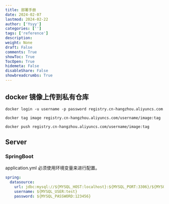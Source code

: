 ```yaml
---
title: 部署手册
date: 2024-02-07
lastmod: 2024-02-22
author: ['Ysyy']
categories: ['']
tags: ['reference']
description: 
weight: None
draft: False
comments: True
showToc: True
TocOpen: True
hidemeta: False
disableShare: False
showbreadcrumbs: True
---
```

## docker 镜像上传到私有仓库

```shell
docker login -u username -p password registry.cn-hangzhou.aliyuncs.com

docker tag image registry.cn-hangzhou.aliyuncs.com/username/image:tag

docker push registry.cn-hangzhou.aliyuncs.com/username/image:tag
```

## Server
### SpringBoot 

application.yml 必须使用环境变量来进行配置。

```yaml
spring:
  datasource:
    url: jdbc:mysql://${MYSQL_HOST:localhost}:${MYSQL_PORT:3306}/${MYSQL_DATABASE:test}?useUnicode=true&characterEncoding=utf-8&useSSL=false&serverTimezone=Asia/Shanghai
    username: ${MYSQL_USER:test}
    password: ${MYSQL_PASSWORD:123456}
```